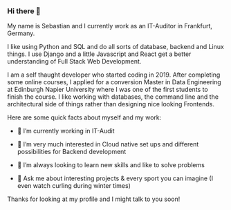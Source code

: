 ### Hi there 👋


My name is Sebastian and I currently work as an IT-Auditor in Frankfurt, Germany.

I like using Python and SQL and do all sorts of database, backend and Linux things. I use Django and a little Javascript and React get a better understanding of Full Stack Web Development.

I am a self thaught developer who started coding in 2019. After completing some online courses, I applied for a conversion Master in Data Engineering at Edinburgh Napier University where I was one of the first students to finish the course. I like working with databases, the command line and the architectural side of things rather than designing nice looking Frontends.

Here are some quick facts about myself and my work:

- 🔭 I’m currently working in IT-Audit

- 🌱 I’m very much interested in Cloud native set ups and different possibilities for Backend development

- 🤔 I’m always looking to learn new skills and like to solve problems

- 💬 Ask me about interesting projects & every sport you can imagine (I even watch curling during winter times)


Thanks for looking at my profile and I might talk to you soon!
